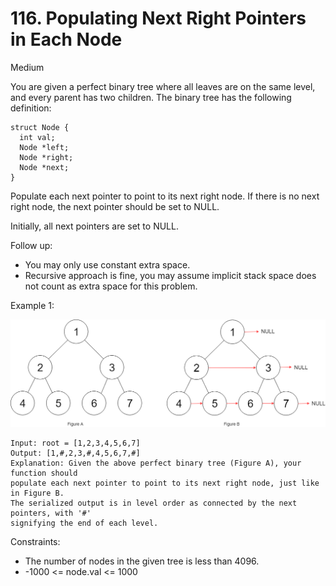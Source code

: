 # 116. Populating Next Right Pointers in Each Node
Medium

You are given a perfect binary tree where all leaves are on the same level, and every parent has two 
children. The binary tree has the following definition:
```
struct Node {
  int val;
  Node *left;
  Node *right;
  Node *next;
}
```

Populate each next pointer to point to its next right node. If there is no next right node, the next 
pointer should be set to NULL.

Initially, all next pointers are set to NULL.

 

Follow up:

* You may only use constant extra space.
* Recursive approach is fine, you may assume implicit stack space does not count as extra space for 
this problem.

 

Example 1:

![ex1](ex1.png)

```
Input: root = [1,2,3,4,5,6,7]
Output: [1,#,2,3,#,4,5,6,7,#]
Explanation: Given the above perfect binary tree (Figure A), your function should 
populate each next pointer to point to its next right node, just like in Figure B. 
The serialized output is in level order as connected by the next pointers, with '#' 
signifying the end of each level.
```
 

Constraints:

* The number of nodes in the given tree is less than 4096.
* -1000 <= node.val <= 1000
